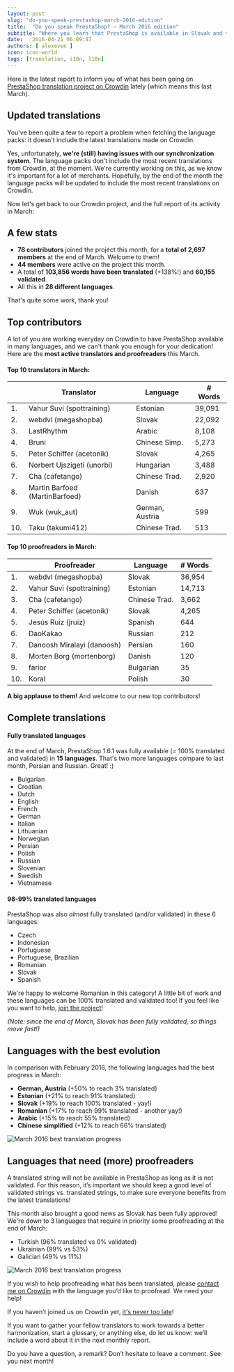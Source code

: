 ```yaml
---
layout: post
slug: "do-you-speak-prestashop-march-2016-edition"
title:  "Do you speak PrestaShop? – March 2016 edition"
subtitle: "Where you learn that PrestaShop is available in Slovak and that you can translate it in Tatar, should you want to!"
date:   2016-04-21 06:09:47
authors: [ alexeven ]
icon: icon-world
tags: [translation, i18n, l10n]
---
```



Here is the latest report to inform you of what has been going on [PrestaShop translation project on Crowdin](https://crowdin.com/project/prestashop-official) lately (which means this last March).

## Updated translations

You've been quite a few to report a problem when fetching the language packs: it doesn't include the latest translations made on Crowdin.

Yes, unfortunately, **we're (still) having issues with our synchronization system**. The language packs don't include the most recent translations from Crowdin, at the moment.
We're currently working on this, as we know it's important for a lot of merchants. Hopefully, by the end of the month the language packs will be updated to include the most recent translations on Crowdin.


Now let's get back to our Crowdin project, and the full report of its activity in March:

## A few stats
* **78 contributors** joined the project this month, for a **total of 2,697 members** at the end of March. Welcome to them!
* **44 members** were active on the project this month.
* A total of **103,856 words have been translated** (+138%!) and **60,155 validated**.
* All this in **28 different languages**.

That's quite some work, thank you!

## Top contributors

A lot of you are working everyday on Crowdin to have PrestaShop available in many languages, and we can't thank you enough for your dedication! Here are the **most active translators and proofreaders** this March.

#### Top 10 translators in March:

| |Translator | Language | # Words
|-|---------- | -------- | ----------------
 1. | Vahur Suvi (spottraining) | Estonian  | 39,091
 2. | webdvl (megashopba) | Slovak | 22,092
 3. | LastRhythm | Arabic | 8,108
 4. | Bruni | Chinese Simp.   | 5,273
 5. | Peter Schiffer (acetonik) | Slovak | 4,265
 6. | Norbert Ujszigeti (unorbi) | Hungarian | 3,488
 7. | Cha (cafetango) | Chinese Trad. | 2,920
 8. | Martin Barfoed (MartinBarfoed) | Danish | 637
 9. | Wuk (wuk_aut) | German, Austria | 599
10. | Taku (takumi412) | Chinese Trad. | 513


#### Top 10 proofreaders in March:

| | Proofreader | Language | # Words
|-| ---------- | -------- | ----------------
 1. | webdvl (megashopba) | Slovak | 36,954
 2. | Vahur Suvi (spottraining) | Estonian  | 14,713
 3. | Cha (cafetango) | Chinese Trad. | 3,662
 4. | Peter Schiffer (acetonik) | Slovak | 4,265
 5. | Jesús Ruiz (jruiz) | Spanish | 644
 6. | DaoKakao | Russian | 212
 7. | Danoosh Miralayi (danoosh) | Persian | 160
 8. | Morten Borg (mortenborg) | Danish | 120
 9. | farior | Bulgarian | 35
10. | Koral | Polish | 30

**A big applause to them!** And welcome to our new top contributors!


## Complete translations

#### Fully translated languages

At the end of March, PrestaShop 1.6.1 was fully available (= 100% translated and validated) in **15 languages**. That's two more languages compare to last month, Persian and Russian. Great! :)

* Bulgarian
* Croatian
* Dutch
* English
* French
* German
* Italian
* Lithuanian
* Norwegian
* Persian
* Polish
* Russian
* Slovenian
* Swedish
* Vietnamese


#### 98-99% translated languages

PrestaShop was also *almost* fully translated (and/or validated) in these 6 languages:

* Czech
* Indonesian
* Portuguese
* Portuguese, Brazilian
* Romanian
* Slovak
* Spanish

We're happy to welcome Romanian in this category!
A little bit of work and these languages can be 100% translated and validated too! If you feel like you want to help, [join the project](https://crowdin.com/project/prestashop-official)!

*(Note: since the end of March, Slovak has been fully validated, so things move fast!)*

## Languages with the best evolution

In comparison with February 2016, the following languages had the best progress in March:

* **German, Austria** (+50% to reach 3% translated)
* **Estonian** (+21% to reach 91% translated)
* **Slovak** (+19% to reach 100% translated - yay!)
* **Romanian** (+17% to reach 99% translated - another yay!)
* **Arabic** (+15% to reach 55% translated)
* **Chinese simplified** (+12% to reach 66% translated)

![March 2016 best translation progress](/assets/images/2016/04/Build_Crowdin_progress_march16.png)


## Languages that need (more) proofreaders

A translated string will not be available in PrestaShop as long as it is not validated. For this reason, it’s important we should keep a good level of validated strings vs. translated strings, to make sure everyone benefits from the latest translations!

This month also brought a good news as Slovak has been fully approved! We're down to 3 languages that require in priority some proofreading at the end of March:


* Turkish (96% translated vs 0% validated)
* Ukrainian (99% vs 53%)
* Galician (49% vs 11%)


![March 2016 best translation progress](/assets/images/2016/04/Build_Crowdin_proofreading_march16.png)


If you wish to help proofreading what has been translated, please [contact me on Crowdin](https://crowdin.com/profile/alex-even) with the language you’d like to proofread. We need your help!




If you haven’t joined us on Crowdin yet, [it's never too late](https://crowdin.com/project/prestashop-official)!

If you want to gather your fellow translators to work towards a better harmonization, start a glossary, or anything else, do let us know: we’ll include a word about it in the next monthly report.

Do you have a question, a remark? Don’t hesitate to leave a comment. See you next month!
